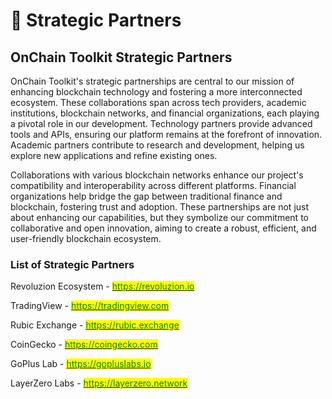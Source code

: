 # 🤝 Strategic Partners

## OnChain Toolkit Strategic Partners

OnChain Toolkit's strategic partnerships are central to our mission of enhancing blockchain technology and fostering a more interconnected ecosystem. These collaborations span across tech providers, academic institutions, blockchain networks, and financial organizations, each playing a pivotal role in our development. Technology partners provide advanced tools and APIs, ensuring our platform remains at the forefront of innovation. Academic partners contribute to research and development, helping us explore new applications and refine existing ones.&#x20;

Collaborations with various blockchain networks enhance our project's compatibility and interoperability across different platforms. Financial organizations help bridge the gap between traditional finance and blockchain, fostering trust and adoption. These partnerships are not just about enhancing our capabilities, but they symbolize our commitment to collaborative and open innovation, aiming to create a robust, efficient, and user-friendly blockchain ecosystem.

### List of Strategic Partners

Revoluzion Ecosystem - [<mark style="color:green;">https://revoluzion.io</mark>](https://revoluzion.io)

TradingView - [<mark style="color:green;">https://tradingview.com</mark>](https://tradingview.com)

Rubic Exchange - [<mark style="color:green;">https://rubic.exchange</mark>](https://rubic.exchange/)

CoinGecko - [<mark style="color:green;">https://coingecko.com</mark>](https://coingecko.com)

GoPlus Lab - [<mark style="color:green;">https://gopluslabs.io</mark>](https://gopluslabs.io/)

LayerZero Labs - [<mark style="color:green;">https://layerzero.network</mark>](https://layerzero.network/)
